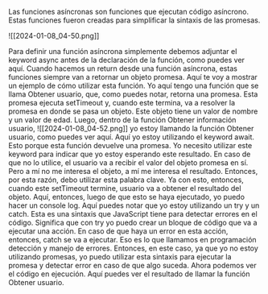 

 Las funciones asíncronas son funciones que ejecutan código asíncrono. Estas funciones fueron creadas para simplificar la sintaxis de las promesas. 
 
 
 
 ![[2024-01-08_04-50.png]]



 Para definir una función asíncrona simplemente debemos adjuntar el keyword async antes de la declaración de la función, como puedes ver aquí. Cuando hacemos un return desde una función asíncrona, estas funciones siempre van a retornar un objeto promesa. Aquí te voy a mostrar un ejemplo de cómo utilizar esta función. Yo aquí tengo una función que se llama Obtener usuario, que, como puedes notar, retorna una promesa. Esta promesa ejecuta setTimeout y, cuando este termina, va a resolver la promesa en donde se pasa un objeto. Este objeto tiene un valor de nombre y un valor de edad. Luego, dentro de la función Obtener información usuario, 
 ![[2024-01-08_04-52.png]]
yo estoy llamando la función Obtener usuario, como puedes ver aquí. Aquí yo estoy utilizando el keyword await. Esto porque esta función devuelve una promesa. Yo necesito utilizar este keyword para indicar que yo estoy esperando este resultado. En caso de que no lo utilice, el usuario va a recibir el valor del objeto promesa en sí. Pero a mí no me interesa el objeto, a mí me interesa el resultado. Entonces, por esta razón, debo utilizar esta palabra clave. Ya con esto, entonces, cuando este setTimeout termine, usuario va a obtener el resultado del objeto. Aquí, entonces, luego de que esto se haya ejecutado, yo puedo hacer un console log. Aquí puedes notar que yo estoy utilizando un try y un catch. Esta es una sintaxis que JavaScript tiene para detectar errores en el código. Significa que con try yo puedo crear un bloque de código que va a ejecutar una acción. En caso de que haya un error en esta acción, entonces, catch se va a ejecutar. Eso es lo que llamamos en programación detección y manejo de errores. Entonces, en este caso, ya que yo no estoy utilizando promesas, yo puedo utilizar esta sintaxis para ejecutar la promesa y detectar error en caso de que algo suceda. Ahora podemos ver el código en ejecución. Aquí puedes ver el resultado de llamar la función Obtener usuario. 
 